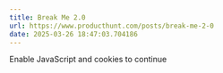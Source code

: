```yaml
---
title: Break Me 2.0
url: https://www.producthunt.com/posts/break-me-2-0
date: 2025-03-26 18:47:03.704186
---
```

Enable JavaScript and cookies to continue

